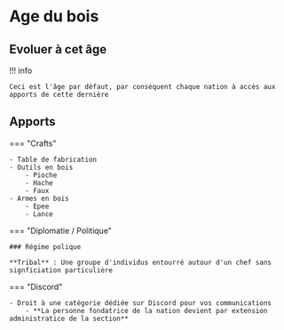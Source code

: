 # Age du bois
## Evoluer à cet âge

!!! info

    Ceci est l'âge par défaut, par conséquent chaque nation à accès aux apports de cette dernière

## Apports

=== "Crafts"

    - Table de fabrication
    - Outils en bois
        - Pioche
        - Hache 
        - Faux
    - Armes en bois
        - Epee
        - Lance

=== "Diplomatie / Politique"

    ### Régime polique

    **Tribal** : Une groupe d'individus entourré autour d'un chef sans signficiation particulière

=== "Discord"

    - Droit à une catégorie dédiée sur Discord pour vos communications
        - **La personne fondatrice de la nation devient par extension administratice de la section**